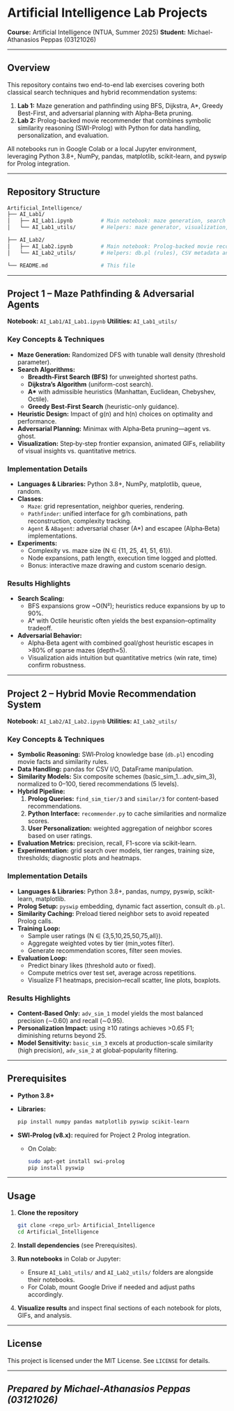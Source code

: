 # Artificial Intelligence Lab Projects

**Course:** Artificial Intelligence (NTUA, Summer 2025)
**Student:** Michael-Athanasios Peppas (03121026)

---

## Overview

This repository contains two end-to-end lab exercises covering both classical search techniques and hybrid recommendation systems:

1. **Lab 1:** Maze generation and pathfinding using BFS, Dijkstra, A*, Greedy Best-First, and adversarial planning with Alpha-Beta pruning.
2. **Lab 2:** Prolog-backed movie recommender that combines symbolic similarity reasoning (SWI-Prolog) with Python for data handling, personalization, and evaluation.

All notebooks run in Google Colab or a local Jupyter environment, leveraging Python 3.8+, NumPy, pandas, matplotlib, scikit-learn, and pyswip for Prolog integration.

---

## Repository Structure

```bash
Artificial_Intelligence/
├── AI_Lab1/
│   ├── AI_Lab1.ipynb         # Main notebook: maze generation, search algorithms, adversarial planning
│   └── AI_Lab1_utils/        # Helpers: maze generator, visualization, agent classes, experiment scripts

├── AI_Lab2/
│   ├── AI_Lab2.ipynb         # Main notebook: Prolog-backed movie recommender
│   └── AI_Lab2_utils/        # Helpers: db.pl (rules), CSV metadata and ratings

└── README.md                 # This file
```

---

## Project 1 – Maze Pathfinding & Adversarial Agents

**Notebook:** `AI_Lab1/AI_Lab1.ipynb`
**Utilities:** `AI_Lab1_utils/`

### Key Concepts & Techniques

- **Maze Generation:** Randomized DFS with tunable wall density (threshold parameter).
- **Search Algorithms:**
  - **Breadth‑First Search (BFS)** for unweighted shortest paths.
  - **Dijkstra’s Algorithm** (uniform-cost search).
  - **A\*** with admissible heuristics (Manhattan, Euclidean, Chebyshev, Octile).
  - **Greedy Best‑First Search** (heuristic-only guidance).
- **Heuristic Design:** Impact of g(n) and h(n) choices on optimality and performance.
- **Adversarial Planning:** Minimax with Alpha‑Beta pruning—agent vs. ghost.
- **Visualization:** Step‑by‑step frontier expansion, animated GIFs, reliability of visual insights vs. quantitative metrics.

### Implementation Details

- **Languages & Libraries:** Python 3.8+, NumPy, matplotlib, queue, random.
- **Classes:**
  - `Maze`: grid representation, neighbor queries, rendering.
  - `Pathfinder`: unified interface for g/h combinations, path reconstruction, complexity tracking.
  - `Agent` & `ABagent`: adversarial chaser (A*) and escapee (Alpha‑Beta) implementations.
- **Experiments:**
  - Complexity vs. maze size (N ∈ {11, 25, 41, 51, 61}).
  - Node expansions, path length, execution time logged and plotted.
  - Bonus: interactive maze drawing and custom scenario design.

### Results Highlights

- **Search Scaling:**
  - BFS expansions grow ~O(N²); heuristics reduce expansions by up to 90%.
  - A* with Octile heuristic often yields the best expansion–optimality tradeoff.
- **Adversarial Behavior:**
  - Alpha‑Beta agent with combined goal/ghost heuristic escapes in >80% of sparse mazes (depth=5).
  - Visualization aids intuition but quantitative metrics (win rate, time) confirm robustness.

---

## Project 2 – Hybrid Movie Recommendation System

**Notebook:** `AI_Lab2/AI_Lab2.ipynb`
**Utilities:** `AI_Lab2_utils/`

### Key Concepts & Techniques

- **Symbolic Reasoning:** SWI‑Prolog knowledge base (`db.pl`) encoding movie facts and similarity rules.
- **Data Handling:** pandas for CSV I/O, DataFrame manipulation.
- **Similarity Models:** Six composite schemes (basic_sim_1…adv_sim_3), normalized to 0–100, tiered recommendations (5 levels).
- **Hybrid Pipeline:**
  1. **Prolog Queries:** `find_sim_tier/3` and `similar/3` for content-based recommendations.
  2. **Python Interface:** `recommender.py` to cache similarities and normalize scores.
  3. **User Personalization:** weighted aggregation of neighbor scores based on user ratings.
- **Evaluation Metrics:** precision, recall, F1-score via scikit-learn.
- **Experimentation:** grid search over models, tier ranges, training size, thresholds; diagnostic plots and heatmaps.

### Implementation Details

- **Languages & Libraries:** Python 3.8+, pandas, numpy, pyswip, scikit-learn, matplotlib.
- **Prolog Setup:** `pyswip` embedding, dynamic fact assertion, consult `db.pl`.
- **Similarity Caching:** Preload tiered neighbor sets to avoid repeated Prolog calls.
- **Training Loop:**
  - Sample user ratings (N ∈ {3,5,10,25,50,75,all}).
  - Aggregate weighted votes by tier (min_votes filter).
  - Generate recommendation scores, filter seen movies.
- **Evaluation Loop:**
  - Predict binary likes (threshold auto or fixed).
  - Compute metrics over test set, average across repetitions.
  - Visualize F1 heatmaps, precision–recall scatter, line plots, boxplots.

### Results Highlights

- **Content-Based Only:** `adv_sim_1` model yields the most balanced precision (∼0.60) and recall (∼0.95).
- **Personalization Impact:** using ≥10 ratings achieves >0.65 F1; diminishing returns beyond 25.
- **Model Sensitivity:** `basic_sim_3` excels at production-scale similarity (high precision), `adv_sim_2` at global-popularity filtering.

---

## Prerequisites

- **Python 3.8+**
- **Libraries:**

  ```bash
  pip install numpy pandas matplotlib pyswip scikit-learn
  ```

- **SWI‑Prolog (v8.x):** required for Project 2 Prolog integration.
  - On Colab:

    ```bash
    sudo apt-get install swi-prolog
    pip install pyswip
    ```

---

## Usage

1. **Clone the repository**

   ```bash
   git clone <repo_url> Artificial_Intelligence
   cd Artificial_Intelligence
   ```

2. **Install dependencies** (see Prerequisites).
3. **Run notebooks** in Colab or Jupyter:
   - Ensure `AI_Lab1_utils/` and `AI_Lab2_utils/` folders are alongside their notebooks.
   - For Colab, mount Google Drive if needed and adjust paths accordingly.
4. **Visualize results** and inspect final sections of each notebook for plots, GIFs, and analysis.

---

## License

This project is licensed under the MIT License. See `LICENSE` for details.

---

## *Prepared by Michael-Athanasios Peppas (03121026)*
